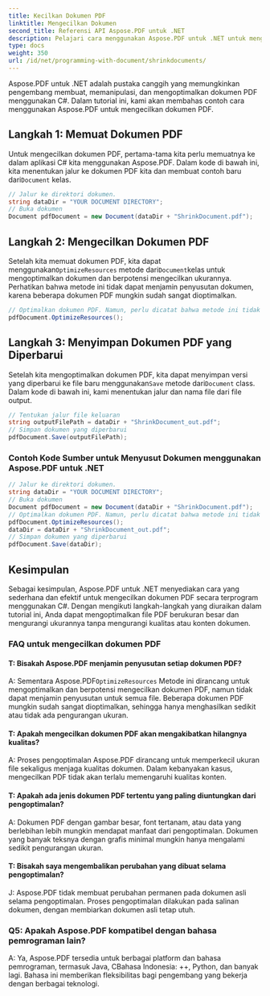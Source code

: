 ```yaml
---
title: Kecilkan Dokumen PDF
linktitle: Mengecilkan Dokumen
second_title: Referensi API Aspose.PDF untuk .NET
description: Pelajari cara menggunakan Aspose.PDF untuk .NET untuk mengecilkan dokumen PDF dengan panduan langkah demi langkah ini.
type: docs
weight: 350
url: /id/net/programming-with-document/shrinkdocuments/
---
```

Aspose.PDF untuk .NET adalah pustaka canggih yang memungkinkan pengembang membuat, memanipulasi, dan mengoptimalkan dokumen PDF menggunakan C#. Dalam tutorial ini, kami akan membahas contoh cara menggunakan Aspose.PDF untuk mengecilkan dokumen PDF.

## Langkah 1: Memuat Dokumen PDF

 Untuk mengecilkan dokumen PDF, pertama-tama kita perlu memuatnya ke dalam aplikasi C# kita menggunakan Aspose.PDF. Dalam kode di bawah ini, kita menentukan jalur ke dokumen PDF kita dan membuat contoh baru dari`Document` kelas.

```csharp
// Jalur ke direktori dokumen.
string dataDir = "YOUR DOCUMENT DIRECTORY";
// Buka dokumen
Document pdfDocument = new Document(dataDir + "ShrinkDocument.pdf");
```

## Langkah 2: Mengecilkan Dokumen PDF

 Setelah kita memuat dokumen PDF, kita dapat menggunakan`OptimizeResources` metode dari`Document`kelas untuk mengoptimalkan dokumen dan berpotensi mengecilkan ukurannya. Perhatikan bahwa metode ini tidak dapat menjamin penyusutan dokumen, karena beberapa dokumen PDF mungkin sudah sangat dioptimalkan.

```csharp
// Optimalkan dokumen PDF. Namun, perlu dicatat bahwa metode ini tidak dapat menjamin penyusutan dokumen.
pdfDocument.OptimizeResources();
```

## Langkah 3: Menyimpan Dokumen PDF yang Diperbarui

 Setelah kita mengoptimalkan dokumen PDF, kita dapat menyimpan versi yang diperbarui ke file baru menggunakan`Save` metode dari`Document` class. Dalam kode di bawah ini, kami menentukan jalur dan nama file dari file output.

```csharp
// Tentukan jalur file keluaran
string outputFilePath = dataDir + "ShrinkDocument_out.pdf";
// Simpan dokumen yang diperbarui
pdfDocument.Save(outputFilePath);
```

### Contoh Kode Sumber untuk Menyusut Dokumen menggunakan Aspose.PDF untuk .NET

```csharp
// Jalur ke direktori dokumen.
string dataDir = "YOUR DOCUMENT DIRECTORY";
// Buka dokumen
Document pdfDocument = new Document(dataDir + "ShrinkDocument.pdf");
// Optimalkan dokumen PDF. Namun, perlu dicatat bahwa metode ini tidak dapat menjamin penyusutan dokumen.
pdfDocument.OptimizeResources();
dataDir = dataDir + "ShrinkDocument_out.pdf";
// Simpan dokumen yang diperbarui
pdfDocument.Save(dataDir);
```

## Kesimpulan

Sebagai kesimpulan, Aspose.PDF untuk .NET menyediakan cara yang sederhana dan efektif untuk mengecilkan dokumen PDF secara terprogram menggunakan C#. Dengan mengikuti langkah-langkah yang diuraikan dalam tutorial ini, Anda dapat mengoptimalkan file PDF berukuran besar dan mengurangi ukurannya tanpa mengurangi kualitas atau konten dokumen.

### FAQ untuk mengecilkan dokumen PDF

#### T: Bisakah Aspose.PDF menjamin penyusutan setiap dokumen PDF?

A: Sementara Aspose.PDF`OptimizeResources` Metode ini dirancang untuk mengoptimalkan dan berpotensi mengecilkan dokumen PDF, namun tidak dapat menjamin penyusutan untuk semua file. Beberapa dokumen PDF mungkin sudah sangat dioptimalkan, sehingga hanya menghasilkan sedikit atau tidak ada pengurangan ukuran.

#### T: Apakah mengecilkan dokumen PDF akan mengakibatkan hilangnya kualitas?

A: Proses pengoptimalan Aspose.PDF dirancang untuk memperkecil ukuran file sekaligus menjaga kualitas dokumen. Dalam kebanyakan kasus, mengecilkan PDF tidak akan terlalu memengaruhi kualitas konten.

#### T: Apakah ada jenis dokumen PDF tertentu yang paling diuntungkan dari pengoptimalan?

A: Dokumen PDF dengan gambar besar, font tertanam, atau data yang berlebihan lebih mungkin mendapat manfaat dari pengoptimalan. Dokumen yang banyak teksnya dengan grafis minimal mungkin hanya mengalami sedikit pengurangan ukuran.

#### T: Bisakah saya mengembalikan perubahan yang dibuat selama pengoptimalan?

J: Aspose.PDF tidak membuat perubahan permanen pada dokumen asli selama pengoptimalan. Proses pengoptimalan dilakukan pada salinan dokumen, dengan membiarkan dokumen asli tetap utuh.

### Q5: Apakah Aspose.PDF kompatibel dengan bahasa pemrograman lain?

A: Ya, Aspose.PDF tersedia untuk berbagai platform dan bahasa pemrograman, termasuk Java, CBahasa Indonesia: ++, Python, dan banyak lagi. Bahasa ini memberikan fleksibilitas bagi pengembang yang bekerja dengan berbagai teknologi.
